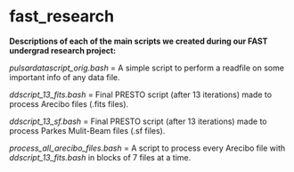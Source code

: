 # fast_research

**Descriptions of each of the main scripts we created during our FAST undergrad research project:**

*pulsardatascript_orig.bash* = A simple script to perform a readfile on some important info of any data file.

*ddscript_13_fits.bash* = Final PRESTO script (after 13 iterations) made to process Arecibo files (.fits files).

*ddscript_13_sf.bash* = Final PRESTO script (after 13 iterations) made to process Parkes Mulit-Beam files (.sf files).

*process_all_arecibo_files.bash* = A script to process every Arecibo file with *ddscript_13_fits.bash* in blocks of 7 files at a time.
